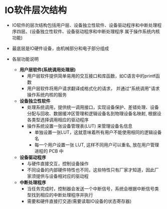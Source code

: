 # IO软件层次结构

* IO软件的层次结构包括用户层、设备独立性软件、设备驱动程序和中断处理程序四层。(设备独立性软件、设备驱动程序和中断处理程序 属于操作系统内核功能)
* 最底层是IO硬件设备，由机械部分和电子部分组成

* 各层功能说明
    * **用户层软件(系统调用处理层)**
        * 用户层软件提供简单易用的交互接口和库函数，如C语言中的printf函数
        *  用户层软件将用户请求翻译成格式化的请求， 并通过“系统调用"请求操作系统内核的服务
    * **设备独立性软件**
        * 处理系统调用，提供统一调用接口，实现设备保护、差错处理、设备分配与回收、数据缓冲区管理和逻辑设备名到物理设备名映射, 根据设各类型选择调用相应的驱动程序
        * 操作系统设置一张设备管理表(LUT) 来管理设备名信息
            * 单独设置一张LUT，这就意味着所有用户不能使用相同的逻辑设备名
            * 每一个用户设置一张 LUT, 这样不同用户可以重名, 放在用户管理进程的 PCB 中
    * **设备驱动程序**
        * 与硬件直接交互，控制设备操作
        * 不同设备的内部硬件特性也不同，这些特性只有厂家才知道，因此厂家须提供与设备相对应的驱动程
    * **中断处理程序**
        * 当任务完成时，控制器会发送一个中断信号，系统会根据中断信号类型找到相应的中断处理程序并执行
        * 需要和硬件直接打交道(需要读取IO设备的状态寄存器)